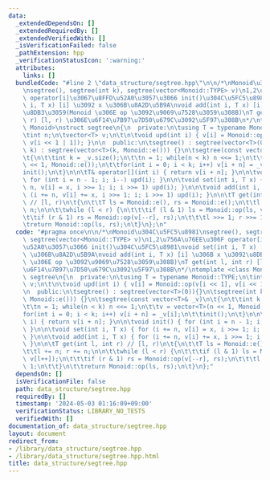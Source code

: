 ```yaml
---
data:
  _extendedDependsOn: []
  _extendedRequiredBy: []
  _extendedVerifiedWith: []
  _isVerificationFailed: false
  _pathExtension: hpp
  _verificationStatusIcon: ':warning:'
  attributes:
    links: []
  bundledCode: "#line 2 \"data_structure/segtree.hpp\"\n\n/*\nMonoid\u304C\u5FC5\u8981\
    \nsegtree(), segtree(int k), segtree(vector<Monoid::TYPE> v)\n1,2\u756A\u76EE\u306F\
    \ operator[i]\u3067\u8FFD\u52A0\u3057\u3066 init()\u304C\u5FC5\u8981\nvoid set(int\
    \ i, T x) [i] \u3092 x \u306B\u8A2D\u5B9A\nvoid add(int i, T x) [i] \u306B x \u3092\
    \u8DB3\u3059(Monoid \u306E op \u3092\u9069\u7528\u3059\u308B)\nT get(int l, int\
    \ r) [l, r) \u306E\u6F14\u7B97\u7D50\u679C\u3092\u5F97\u308B\n*/\ntemplate <class\
    \ Monoid>\nstruct segtree\n{\n  private:\n\tusing T = typename Monoid::TYPE;\n\
    \tint n;\n\tvector<T> v;\n\t\n\tvoid upd(int i) { v[i] = Monoid::op(v[i << 1],\
    \ v[i << 1 | 1]); }\n\n  public:\n\tsegtree() : segtree(vector<T>(0)){}\n\tsegtree(int\
    \ k) : segtree(vector<T>(k, Monoid::e())) {}\n\tsegtree(const vector<T>& _v)\n\
    \t{\n\t\tint k = _v.size();\n\t\tn = 1; while(n < k) n <<= 1;\n\t\tv = vector<T>(n\
    \ << 1, Monoid::e());\n\t\tfor(int i = 0; i < k; i++) v[i + n] = _v[i];\n\t\t\
    init();\n\t}\n\n\tT& operator[](int i) { return v[i + n]; }\n\n\tvoid init() {\
    \ for (int i = n - 1; i; i--) upd(i); }\n\n\tvoid set(int i, T x) { for (i +=\
    \ n, v[i] = x, i >>= 1; i; i >>= 1) upd(i); }\n\n\tvoid add(int i, T x) { for\
    \ (i += n, v[i] += x, i >>= 1; i; i >>= 1) upd(i); }\n\n\tT get(int l, int r)\
    \ // [l, r)\n\t{\n\t\tT ls = Monoid::e(), rs = Monoid::e();\n\t\tl += n; r +=\
    \ n;\n\n\t\twhile (l < r) {\n\t\t\tif (l & 1) ls = Monoid::op(ls, v[l++]);\n\t\
    \t\tif (r & 1) rs = Monoid::op(v[--r], rs);\n\t\t\tl >>= 1; r >>= 1;\n\t\t}\n\t\
    \treturn Monoid::op(ls, rs);\n\t}\n};\n"
  code: "#pragma once\n\n/*\nMonoid\u304C\u5FC5\u8981\nsegtree(), segtree(int k),\
    \ segtree(vector<Monoid::TYPE> v)\n1,2\u756A\u76EE\u306F operator[i]\u3067\u8FFD\
    \u52A0\u3057\u3066 init()\u304C\u5FC5\u8981\nvoid set(int i, T x) [i] \u3092 x\
    \ \u306B\u8A2D\u5B9A\nvoid add(int i, T x) [i] \u306B x \u3092\u8DB3\u3059(Monoid\
    \ \u306E op \u3092\u9069\u7528\u3059\u308B)\nT get(int l, int r) [l, r) \u306E\
    \u6F14\u7B97\u7D50\u679C\u3092\u5F97\u308B\n*/\ntemplate <class Monoid>\nstruct\
    \ segtree\n{\n  private:\n\tusing T = typename Monoid::TYPE;\n\tint n;\n\tvector<T>\
    \ v;\n\t\n\tvoid upd(int i) { v[i] = Monoid::op(v[i << 1], v[i << 1 | 1]); }\n\
    \n  public:\n\tsegtree() : segtree(vector<T>(0)){}\n\tsegtree(int k) : segtree(vector<T>(k,\
    \ Monoid::e())) {}\n\tsegtree(const vector<T>& _v)\n\t{\n\t\tint k = _v.size();\n\
    \t\tn = 1; while(n < k) n <<= 1;\n\t\tv = vector<T>(n << 1, Monoid::e());\n\t\t\
    for(int i = 0; i < k; i++) v[i + n] = _v[i];\n\t\tinit();\n\t}\n\n\tT& operator[](int\
    \ i) { return v[i + n]; }\n\n\tvoid init() { for (int i = n - 1; i; i--) upd(i);\
    \ }\n\n\tvoid set(int i, T x) { for (i += n, v[i] = x, i >>= 1; i; i >>= 1) upd(i);\
    \ }\n\n\tvoid add(int i, T x) { for (i += n, v[i] += x, i >>= 1; i; i >>= 1) upd(i);\
    \ }\n\n\tT get(int l, int r) // [l, r)\n\t{\n\t\tT ls = Monoid::e(), rs = Monoid::e();\n\
    \t\tl += n; r += n;\n\n\t\twhile (l < r) {\n\t\t\tif (l & 1) ls = Monoid::op(ls,\
    \ v[l++]);\n\t\t\tif (r & 1) rs = Monoid::op(v[--r], rs);\n\t\t\tl >>= 1; r >>=\
    \ 1;\n\t\t}\n\t\treturn Monoid::op(ls, rs);\n\t}\n};"
  dependsOn: []
  isVerificationFile: false
  path: data_structure/segtree.hpp
  requiredBy: []
  timestamp: '2024-05-03 01:16:09+09:00'
  verificationStatus: LIBRARY_NO_TESTS
  verifiedWith: []
documentation_of: data_structure/segtree.hpp
layout: document
redirect_from:
- /library/data_structure/segtree.hpp
- /library/data_structure/segtree.hpp.html
title: data_structure/segtree.hpp
---
```

